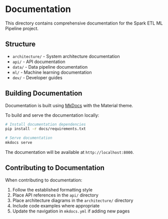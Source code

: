 # Documentation

This directory contains comprehensive documentation for the Spark ETL ML Pipeline project.

## Structure

- `architecture/` - System architecture documentation
- `api/` - API documentation
- `data/` - Data pipeline documentation
- `ml/` - Machine learning documentation
- `dev/` - Developer guides

## Building Documentation

Documentation is built using [MkDocs](https://www.mkdocs.org/) with the Material theme.

To build and serve the documentation locally:

```bash
# Install documentation dependencies
pip install -r docs/requirements.txt

# Serve documentation
mkdocs serve
```

The documentation will be available at `http://localhost:8000`.

## Contributing to Documentation

When contributing to documentation:

1. Follow the established formatting style
2. Place API references in the `api/` directory
3. Place architecture diagrams in the `architecture/` directory
4. Include code examples where appropriate
5. Update the navigation in `mkdocs.yml` if adding new pages 